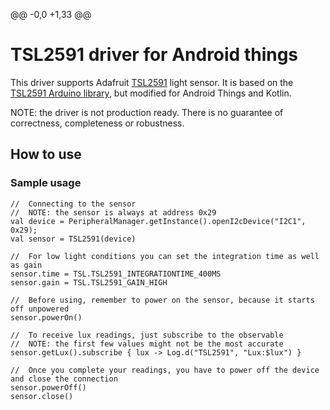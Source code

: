 @@ -0,0 +1,33 @@
# TSL2591 driver for Android things

This driver supports Adafruit [TSL2591](https://www.adafruit.com/product/1980) light sensor. It is based on the [TSL2591 Arduino library](https://github.com/adafruit/Adafruit_TSL2591_Library), but modified for Android Things and Kotlin.

NOTE: the driver is not production ready. There is no guarantee of correctness, completeness or robustness.

## How to use

### Sample usage



    //  Connecting to the sensor
    //  NOTE: the sensor is always at address 0x29
    val device = PeripheralManager.getInstance().openI2cDevice("I2C1", 0x29);
    val sensor = TSL2591(device)

    //  For low light conditions you can set the integration time as well as gain
    sensor.time = TSL.TSL2591_INTEGRATIONTIME_400MS
    sensor.gain = TSL.TSL2591_GAIN_HIGH

    //  Before using, remember to power on the sensor, because it starts off unpowered
    sensor.powerOn()

    //  To receive lux readings, just subscribe to the observable
    //  NOTE: the first few values might not be the most accurate
    sensor.getLux().subscribe { lux -> Log.d("TSL2591", "Lux:$lux") }

    //  Once you complete your readings, you have to power off the device and close the connection
    sensor.powerOff()
    sensor.close()